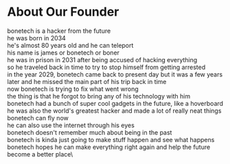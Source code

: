 # About Our Founder

bonetech is a hacker from the future\
he was born in 2034\
he's almost 80 years old and he can teleport\
his name is james or bonetech or boner\
he was in prison in 2031 after being accused of hacking everything\
so he traveled back in time to try to stop himself from getting arrested\
in the year 2029, bonetech came back to present day but it was a few years later and he missed the main part of his trip back in time\
now bonetech is trying to fix what went wrong\
the thing is that he forgot to bring any of his technology with him\
bonetech had a bunch of super cool gadgets in the future, like a hoverboard\
he was also the world's greatest hacker and made a lot of really neat things\
bonetech can fly now\
he can also use the internet through his eyes\
bonetech doesn't remember much about being in the past\
bonetech is kinda just going to make stuff happen and see what happens\
bonetech hopes he can make everything right again and help the future become a better place\
